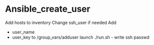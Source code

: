 # Ansible_create_user

Add hosts to inventory
Change ssh_user if needed
Add 
- user_name 
- user_key      to /group_vars/adduser
launch ./run.sh - write ssh passwd
